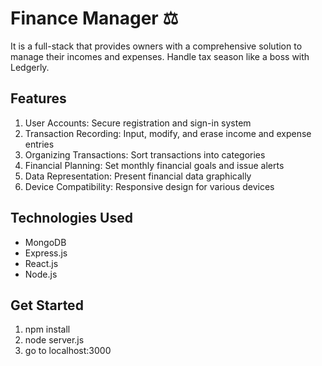 # Finance Manager ⚖️ 

It is a full-stack that provides  owners with a comprehensive solution to manage their incomes and expenses. Handle tax season like a boss with Ledgerly.



## Features
1. User Accounts: Secure registration and sign-in system
2. Transaction Recording: Input, modify, and erase income and expense entries
3. Organizing Transactions: Sort transactions into categories
4. Financial Planning: Set monthly financial goals and issue alerts
5. Data Representation: Present financial data graphically
6. Device Compatibility: Responsive design for various devices



## Technologies Used
<ul>
  <li>MongoDB</li>
  <li>Express.js</li>
  <li>React.js</li>
  <li>Node.js</li>
</ul>

## Get Started
1. npm install 
2. node server.js
3. go to localhost:3000
